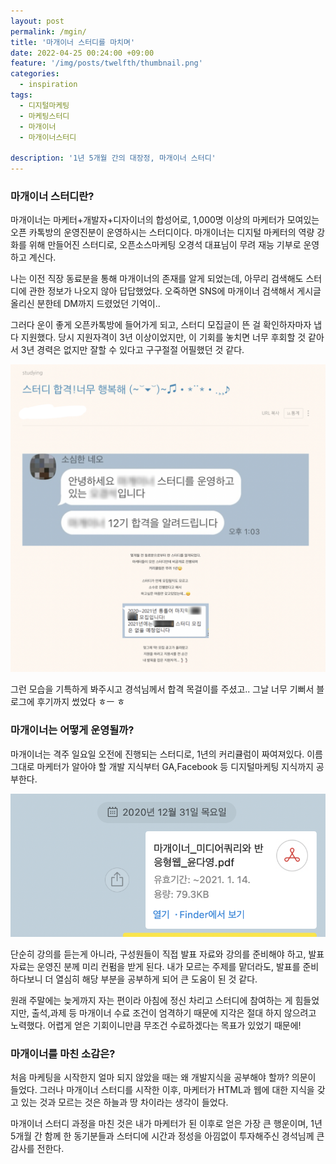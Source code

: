 ```yaml
---
layout: post
permalink: /mgin/
title: '마개이너 스터디를 마치며'
date: 2022-04-25 00:24:00 +09:00
feature: '/img/posts/twelfth/thumbnail.png'
categories:
  - inspiration
tags:
  - 디지털마케팅
  - 마케팅스터디
  - 마개이너
  - 마개이너스터디

description: '1년 5개월 간의 대장정, 마개이너 스터디'
---
```


### **마개이너 스터디란?**
마개이너는 마케터+개발자+디자이너의 합성어로, 1,000명 이상의 마케터가 모여있는 오픈 카톡방의 운영진분이 운영하시는 스터디이다. 마개이너는 디지털 마케터의 역량 강화를 위해 만들어진 스터디로, 오픈소스마케팅 오경석 대표님이 무려 재능 기부로 운영하고 계신다.

나는 이전 직장 동료분을 통해 마개이너의 존재를 알게 되었는데, 아무리 검색해도 스터디에 관한 정보가 나오지 않아 답답했었다. 오죽하면 SNS에 마개이너 검색해서 게시글 올리신 분한테 DM까지 드렸었던 기억이..

그러다 운이 좋게 오픈카톡방에 들어가게 되고, 스터디 모집글이 뜬 걸 확인하자마자 냅다 지원했다. 당시 지원자격이 3년 이상이었지만, 이 기회를 놓치면 너무 후회할 것 같아서 3년 경력은 없지만 잘할 수 있다고 구구절절 어필했던 것 같다.

![sum](/img/posts/twelfth/blog.png)

그런 모습을 기특하게 봐주시고 경석님께서 합격 목걸이를 주셨고.. 그날 너무 기뻐서 블로그에 후기까지 썼었다 ㅎㅡ ㅎ

### **마개이너는 어떻게 운영될까?**
마개이너는 격주 일요일 오전에 진행되는 스터디로, 1년의 커리큘럼이 짜여져있다.
이름 그대로 마케터가 알아야 할 개발 지식부터 GA,Facebook 등 디지털마케팅 지식까지 공부한다.

![sum](/img/posts/twelfth/presentation.png)

단순히 강의를 듣는게 아니라, 구성원들이 직접 발표 자료와 강의를 준비해야 하고, 발표 자료는 운영진 분께 미리 컨펌을 받게 된다. 내가 모르는 주제를 맡더라도, 발표를 준비하다보니 더 열심히 해당 부분을 공부하게 되어 큰 도움이 된 것 같다.  

원래 주말에는 늦게까지 자는 편이라 아침에 정신 차리고 스터디에 참여하는 게 힘들었지만, 출석,과제 등 마개이너 수료 조건이 엄격하기 때문에 지각은 절대 하지 않으려고 노력했다. 어렵게 얻은 기회이니만큼 무조건 수료하겠다는 목표가 있었기 때문에!


### **마개이너를 마친 소감은?**
처음 마케팅을 시작한지 얼마 되지 않았을 때는 왜 개발지식을 공부해야 할까? 의문이 들었다. 그러나 마개이너 스터디를 시작한 이후, 마케터가 HTML과 웹에 대한 지식을 갖고 있는 것과 모르는 것은 하늘과 땅 차이라는 생각이 들었다.

마개이너 스터디 과정을 마친 것은 내가 마케터가 된 이후로 얻은 가장 큰 행운이며, 1년 5개월 간 함께 한 동기분들과 스터디에 시간과 정성을 아낌없이 투자해주신 경석님께 큰 감사를 전한다.
